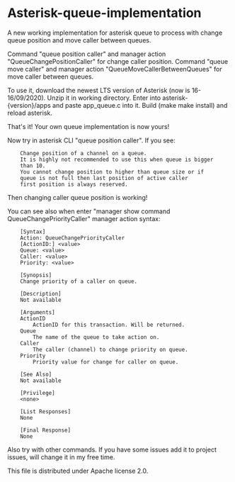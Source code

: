 # Asterisk-queue-implementation
A new working implementation for asterisk queue to process with change queue position and move caller between queues.

Command "queue position caller" and manager action "QueueChangePositionCaller" for change caller position.
Command "queue move caller" and manager action "QueueMoveCallerBetweenQueues" for move caller between queues.

To use it, download the newest LTS version of Asterisk (now is 16-16/09/2020). Unzip it in working directory. Enter into asterisk-{version}/apps and paste app_queue.c into it. Build (make make install) and reload asterisk. 

That's it! Your own queue implementation is now yours!

Now try in asterisk CLI "queue position caller". If you see:


        Change position of a channel on a queue.
        It is highly not recommended to use this when queue is bigger
        than 10.
        You cannot change position to higher than queue size or if
        queue is not full then last position of active caller
        first position is always reserved.
        
        
Then changing caller queue position is working!

You can see also when enter "manager show command QueueChangePriorityCaller" manager action syntax:

        [Syntax]
        Action: QueueChangePriorityCaller
        [ActionID:] <value>
        Queue: <value>
        Caller: <value>
        Priority: <value>

        [Synopsis]
        Change priority of a caller on queue. 

        [Description]
        Not available

        [Arguments]
        ActionID
            ActionID for this transaction. Will be returned.
        Queue
            The name of the queue to take action on.
        Caller
            The caller (channel) to change priority on queue.
        Priority
            Priority value for change for caller on queue.

        [See Also]
        Not available

        [Privilege]
        <none>

        [List Responses]
        None

        [Final Response]
        None
        
Also try with other commands. If you have some issues add it to project issues, will change it in my free time. 

This file is distributed under Apache license 2.0.
